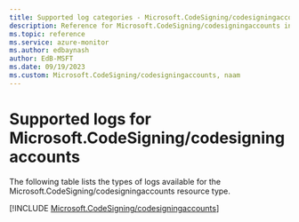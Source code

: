 ```yaml
---
title: Supported log categories - Microsoft.CodeSigning/codesigningaccounts
description: Reference for Microsoft.CodeSigning/codesigningaccounts in Azure Monitor Logs.
ms.topic: reference
ms.service: azure-monitor
ms.author: edbaynash
author: EdB-MSFT
ms.date: 09/19/2023
ms.custom: Microsoft.CodeSigning/codesigningaccounts, naam
---
```





# Supported logs for Microsoft.CodeSigning/codesigningaccounts  
The following table lists the types of logs available for the Microsoft.CodeSigning/codesigningaccounts resource type.
  
  
[!INCLUDE [Microsoft.CodeSigning/codesigningaccounts](./includes/Microsoft-CodeSigning-codesigningaccounts-logs-include.md)]
  
